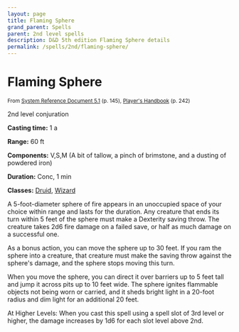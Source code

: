 ```yaml
---
layout: page
title: Flaming Sphere
grand_parent: Spells
parent: 2nd level spells 
description: D&D 5th edition Flaming Sphere details
permalink: /spells/2nd/flaming-sphere/
---
```


# Flaming Sphere

<small>From <a target="_blank" href="https://media.wizards.com/2016/downloads/DND/SRD-OGL_V5.1.pdf">System Reference Document 5.1</a> (p. 145), <a target="_blank" href="https://dnd.wizards.com/products/tabletop-games/rpg-products/rpg_playershandbook">Player's Handbook</a> (p. 242)</small>


2nd level conjuration

**Casting time:** 1 a

**Range:** 60 ft

**Components:** V,S,M (A bit of tallow, a pinch of brimstone, and a dusting of powdered iron)

**Duration:** Conc, 1 min

**Classes:** [Druid](/classes/druid/), [Wizard](/classes/wizard/)

A 5-foot-diameter sphere of fire appears in an unoccupied space of your choice within range and lasts for the duration. Any creature that ends its turn within 5 feet of the sphere must make a Dexterity saving throw. The creature takes 2d6 fire damage on a failed save, or half as much damage on a successful one.

   As a bonus action, you can move the sphere up to 30 feet. If you ram the sphere into a creature, that creature must make the saving throw against the sphere's damage, and the sphere stops moving this turn.

   When you move the sphere, you can direct it over barriers up to 5 feet tall and jump it across pits up to 10 feet wide. The sphere ignites flammable objects not being worn or carried, and it sheds bright light in a 20-foot radius and dim light for an additional 20 feet.

   At Higher Levels: When you cast this spell using a spell slot of 3rd level or higher, the damage increases by 1d6 for each slot level above 2nd.